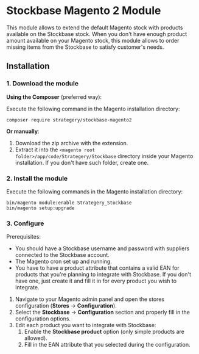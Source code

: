 # Stockbase Magento 2 Module

This module allows to extend the default Magento stock with products available on the Stockbase stock.
When you don't have enough product amount available on your Magento stock, this module allows to order missing items from
the Stockbase to satisfy customer's needs.


## Installation

### 1. Download the module

**Using the Composer** (preferred way):

Execute the following command in the Magento installation directory:  
```
composer require strategery/stockbase-magento2
```  

**Or manually**:

1. Download the zip archive with the extension.
2. Extract it into the `<magento root folder>/app/code/Strategery/Stockbase` directory inside your Magento installation.
   If you don't have such folder, create one.


### 2. Install the module

Execute the following commands in the Magento installation directory:  
```
bin/magento module:enable Strategery_Stockbase
bin/magento setup:upgrade
```

### 3. Configure

Prerequisites:  
* You should have a Stockbase username and password with suppliers connected to the Stockbase account.
* The Magento cron set up and running.
* You have to have a product attribute that contains a valid EAN for products that you're planning to integrate with
  Stockbase. If you don't have one, just create it and fill it in for every product you wish to integrate.


1. Navigate to your Magento admin panel and open the stores configuration (**Stores** -> **Configuration**).
2. Select the **Stockbase** -> **Configuration** section and properly fill in the configuration options.
3. Edit each product you want to integrate with Stockbase:
    1. Enable the **Stockbase product** option (only simple products are allowed).
    2. Fill in the EAN attribute that you selected during the configuration.




